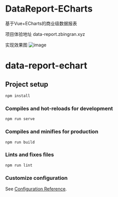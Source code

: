 # DataReport-ECharts
基于Vue+ECharts的商业级数据报表

项目体验地址
data-report.zbingran.xyz

实现效果图
![image](https://user-images.githubusercontent.com/34546874/162013709-195c3172-be96-4d57-9d3e-366aa94ae4a0.png)



# data-report-echart

## Project setup
```
npm install
```

### Compiles and hot-reloads for development
```
npm run serve
```

### Compiles and minifies for production
```
npm run build
```

### Lints and fixes files
```
npm run lint
```

### Customize configuration
See [Configuration Reference](https://cli.vuejs.org/config/).
